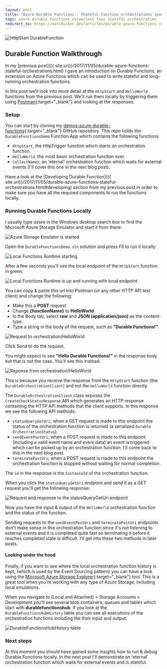 ```yaml
---
layout: post
title: "Azure Durable Functions - Stateful function orchestrations (part 2)"
tags: azure durable functions serverless faas stateful orchestration
redirect_to: https://marcduiker.dev/articles/durable-azure-functions-stateful-orchestrations-part2
---
```


<img class="u-max-full-width" itemprop="image" src="{{ site.url }}/assets/2017/11/05/DurableFunctionsDemo.png" alt="HttpStart DurableFunction">

## Durable Function Walkthrough

In my [previous post]({{ site.url}}/2017/11/05/durable-azure-functions-stateful-orchestrations.html) I gave an introduction on Durable Functions, an extension on Azure Functions which can be used to write stateful and long-running orchestration functions.

In this post we'll look into more detail at the `HttpStart` and `HelloWorld` functions from the previous post. We'll run them locally by triggering them using [Postman](https://www.getpostman.com/){:target="_blank"} and looking at the responses.

<!--more-->

### Setup

You can start by cloning my [demos-azure-durable-functions](https://github.com/marcduiker/demos-azure-durable-functions.git){:target="_blank"} GitHub repository. This repo holds the `DurableFunctionsDemo` Function App which contains the following functions:

- `HttpStart`, the HttpTrigger function which starts an orchestration function.
- `HelloWorld`, the most basic orchestration function ever.
- `CollectNames`, an 'eternal' orchestration function which waits for external events (I'll cover this one in the next blog post).
 
Have a look at the [Developing Durable Function]({{ site.url}}/2017/11/05/durable-azure-functions-stateful-orchestrations.html#developing) section from my previous post in order to make sure you have all the required components to run the functions locally.

### Running Durable Functions Locally

I usually type _azure_ in the Windows desktop search box to find the Microsoft Azure Storage Emulator and start it from there:

<img class="u-max-full-width" src="{{ site.url }}/assets/2017/11/07/azurestorageemulator-started.png" alt="Azure Storage Emulator is started">

Open the `DurableFunctionsDemo.sln` solution and press _F5_ to run it locally:

<img class="u-max-full-width" src="{{ site.url }}/assets/2017/11/07/functionsruntime1.png" alt="Local Functions Runtime starting">

After a few seconds you'll see the local endpoint of the `HttpStart` function in green:

<img class="u-max-full-width" src="{{ site.url }}/assets/2017/11/07/functionsruntime2.png" alt="Local Functions Runtime is up and running with local endpoint">

You can copy & paste this url into Postman (or any other HTTP API test client) and change the following:
   - Make this a __POST__ request
   - Change __{functionName}__ to __HelloWorld__
   - In the Body tab, select __raw__ and __JSON (application/json)__ as the content-type.
   - Type a string in the body of the request, such as __"Durable Functions!"__.

<img class="u-max-full-width" src="{{ site.url }}/assets/2017/11/07/postman-helloworld-request.png" alt="Request to orchestration/HelloWorld">

Click _Send_ to do the request.

You might expect to see __"Hello Durable Functions!"__ in the response body but that is not the case. You'll see this instead:

<img class="u-max-full-width" src="{{ site.url }}/assets/2017/11/07/postman-helloworld-response.png" alt="Reponse from orchestration/HelloWorld">

This is because you receive the response from the `HttpStart` function (the `DurableOrchestrationClient`) and not the `HelloWorld` function directly.

The `DurableOrchestrationClient` class exposes the `CreateCheckStatusResponse` API which generates an HTTP response containing the HTTP API methods that the client supports. In this response we see the following API methods:
- `statusQueryGetUri`; when a GET request is made to this endpoint the status of the orchestration function is returned (a serialized `Durable​Orchestration​Status`). 
- `sendEventPostUri`; when a POST request is made to this endpoint (including a valid event name and event data) an event is triggered which can be picked up by an orchestration function. I'll come back to this in the next blog post. 
- `terminatePostUri`; when a POST request is made to this endpoint the orchestration function is stopped without waiting for normal completion.

The `id` in the response is the `InstanceId` of the orchestration function.

When you click the `statusQueryGetUri` endpoint and send it as a GET request you'll get the following response:

<img class="u-max-full-width" src="{{ site.url }}/assets/2017/11/07/postman-helloworld-getstatusqueryuri.png" alt="Request and response to the statusQueryGetUri endpoint">

Now you have the input & output of the `HelloWorld` orchestration function and the status of the function.

Sending requests to the `sendEventPostUri` and `terminatePostUri` endpoints don't make sense in this orchestration function since it's not listening to external events and it is completed quite fast so terminating it before it reaches completed state is difficult. I'll get into these two methods in later posts.

#### Looking under the hood

Finally, if you want to see where the local orchestration function history is kept, (which is used by the Event Sourcing pattern) you can have a look using the [Microsoft Azure Storage Explorer](https://azure.microsoft.com/en-us/features/storage-explorer/){:target="_blank"} tool. This is a great tool when you're working with any type of Azure Storage, including local emulations.

When you navigate to (Local and Attached) > Storage Accounts > Development you'll see several blob containers, queues and tables which start with __durablefunctionshub__. If you look at the `DurableFunctionsHubHistory` table you can see all executions of the orchestration functions including the their input and output: 

<img class="u-max-full-width" src="{{ site.url }}/assets/2017/11/07/storageexplorer-table.png" alt="DurableFunctionsHubHistory table">

### Next steps

At this moment you should have gained some insights how to run & debug Durable Functions locally. In the next post I'll demonstrate an 'eternal' orchestration function which waits for external events and is stateful.